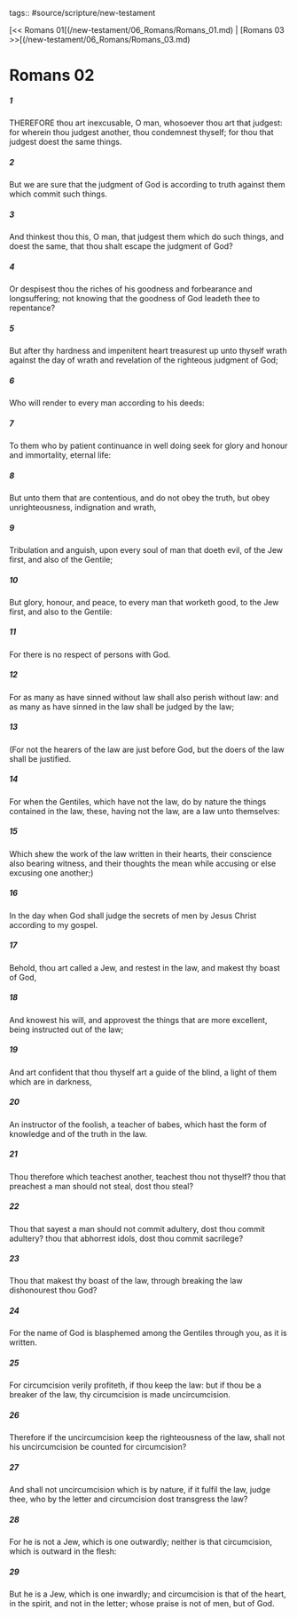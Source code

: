 tags:: #source/scripture/new-testament

[<< Romans 01[(/new-testament/06_Romans/Romans_01.md) | [Romans 03 >>[(/new-testament/06_Romans/Romans_03.md)

# Romans 02

##### 1

THEREFORE thou art inexcusable, O man, whosoever thou art that judgest: for wherein thou judgest another, thou condemnest thyself; for thou that judgest doest the same things.

##### 2

But we are sure that the judgment of God is according to truth against them which commit such things.

##### 3

And thinkest thou this, O man, that judgest them which do such things, and doest the same, that thou shalt escape the judgment of God?

##### 4

Or despisest thou the riches of his goodness and forbearance and longsuffering; not knowing that the goodness of God leadeth thee to repentance?

##### 5

But after thy hardness and impenitent heart treasurest up unto thyself wrath against the day of wrath and revelation of the righteous judgment of God;

##### 6

Who will render to every man according to his deeds:

##### 7

To them who by patient continuance in well doing seek for glory and honour and immortality, eternal life:

##### 8

But unto them that are contentious, and do not obey the truth, but obey unrighteousness, indignation and wrath,

##### 9

Tribulation and anguish, upon every soul of man that doeth evil, of the Jew first, and also of the Gentile;

##### 10

But glory, honour, and peace, to every man that worketh good, to the Jew first, and also to the Gentile:

##### 11

For there is no respect of persons with God.

##### 12

For as many as have sinned without law shall also perish without law: and as many as have sinned in the law shall be judged by the law;

##### 13

(For not the hearers of the law are just before God, but the doers of the law shall be justified.

##### 14

For when the Gentiles, which have not the law, do by nature the things contained in the law, these, having not the law, are a law unto themselves:

##### 15

Which shew the work of the law written in their hearts, their conscience also bearing witness, and their thoughts the mean while accusing or else excusing one another;)

##### 16

In the day when God shall judge the secrets of men by Jesus Christ according to my gospel.

##### 17

Behold, thou art called a Jew, and restest in the law, and makest thy boast of God,

##### 18

And knowest his will, and approvest the things that are more excellent, being instructed out of the law;

##### 19

And art confident that thou thyself art a guide of the blind, a light of them which are in darkness,

##### 20

An instructor of the foolish, a teacher of babes, which hast the form of knowledge and of the truth in the law.

##### 21

Thou therefore which teachest another, teachest thou not thyself? thou that preachest a man should not steal, dost thou steal?

##### 22

Thou that sayest a man should not commit adultery, dost thou commit adultery? thou that abhorrest idols, dost thou commit sacrilege?

##### 23

Thou that makest thy boast of the law, through breaking the law dishonourest thou God?

##### 24

For the name of God is blasphemed among the Gentiles through you, as it is written.

##### 25

For circumcision verily profiteth, if thou keep the law: but if thou be a breaker of the law, thy circumcision is made uncircumcision.

##### 26

Therefore if the uncircumcision keep the righteousness of the law, shall not his uncircumcision be counted for circumcision?

##### 27

And shall not uncircumcision which is by nature, if it fulfil the law, judge thee, who by the letter and circumcision dost transgress the law?

##### 28

For he is not a Jew, which is one outwardly; neither is that circumcision, which is outward in the flesh:

##### 29

But he is a Jew, which is one inwardly; and circumcision is that of the heart, in the spirit, and not in the letter; whose praise is not of men, but of God.
